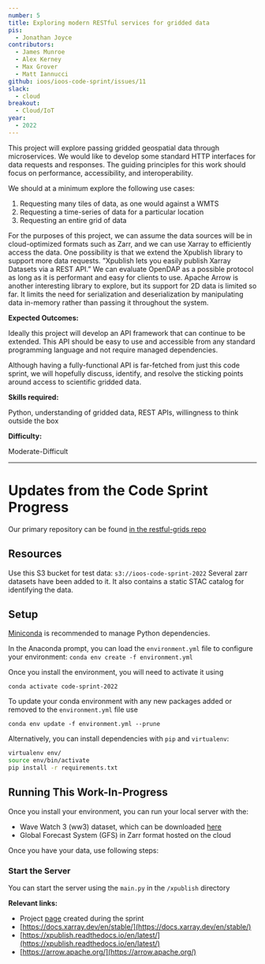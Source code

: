 ```yaml
---
number: 5
title: Exploring modern RESTful services for gridded data
pis:
  - Jonathan Joyce
contributors:
  - James Munroe
  - Alex Kerney
  - Max Grover
  - Matt Iannucci
github: ioos/ioos-code-sprint/issues/11
slack:
  - cloud
breakout:
  - Cloud/IoT
year: 
  - 2022
---
```


This project will explore passing gridded geospatial data through microservices. We would like to develop some standard HTTP interfaces for data requests and responses. The guiding principles for this work should focus on performance, accessibility, and interoperability.

We should at a minimum explore the following use cases:

1. Requesting many tiles of data, as one would against a WMTS
2. Requesting a time-series of data for a particular location
3. Requesting an entire grid of data

For the purposes of this project, we can assume the data sources will be in cloud-optimized formats such as Zarr, and we can use Xarray to efficiently access the data.
One possibility is that we extend the Xpublish library to support more data requests. ”Xpublish lets you easily publish Xarray Datasets via a REST API.”
We can evaluate OpenDAP as a possible protocol as long as it is performant and easy for clients to use.
Apache Arrow is another interesting library to explore, but its support for 2D data is limited so far. It limits the need for serialization and deserialization by manipulating data in-memory rather than passing it throughout the system.

**Expected Outcomes:**

Ideally this project will develop an API framework that can continue to be extended. This API should be easy to use and accessible from any standard programming language and not require managed dependencies.

Although having a fully-functional API is far-fetched from just this code sprint, we will hopefully discuss, identify, and resolve the sticking points around access to scientific gridded data.

**Skills required:**

Python, understanding of gridded data, REST APIs, willingness to think outside the box

**Difficulty:**

Moderate-Difficult

---
# Updates from the Code Sprint Progress
Our primary repository can be found [in the restful-grids repo](https://github.com/asascience/restful-grids)

## Resources
Use this S3 bucket for test data: `s3://ioos-code-sprint-2022`
Several zarr datasets have been added to it. It also contains a static STAC catalog for identifying the data.

## Setup
[Miniconda](https://docs.conda.io/en/latest/miniconda.html) is recommended to manage Python dependencies.  

In the Anaconda prompt, you can load the `environment.yml` file to configure your environment:
`conda env create -f environment.yml`

Once you install the environment, you will need to activate it using

`conda activate code-sprint-2022`

To update your conda environment with any new packages added or removed to the `environment.yml` file use

`conda env update -f environment.yml --prune`

Alternatively, you can install dependencies with `pip` and `virtualenv`: 

```bash
virtualenv env/
source env/bin/activate
pip install -r requirements.txt
```

## Running This Work-In-Progress

Once you install your environment, you can run your local server with the:
- Wave Watch 3 (ww3) dataset, which can be downloaded [here]()
- Global Forecast System (GFS) in Zarr format hosted on the cloud

Once you have your data, use following steps:

### Start the Server
You can start the server using the `main.py` in the `/xpublish` directory

**Relevant links:**

* Project [page](https://asascience.github.io/restful-grids/project-overview.html) created during the sprint
* [https://docs.xarray.dev/en/stable/](https://docs.xarray.dev/en/stable/)
* [https://xpublish.readthedocs.io/en/latest/](https://xpublish.readthedocs.io/en/latest/)
* [https://arrow.apache.org/](https://arrow.apache.org/)
